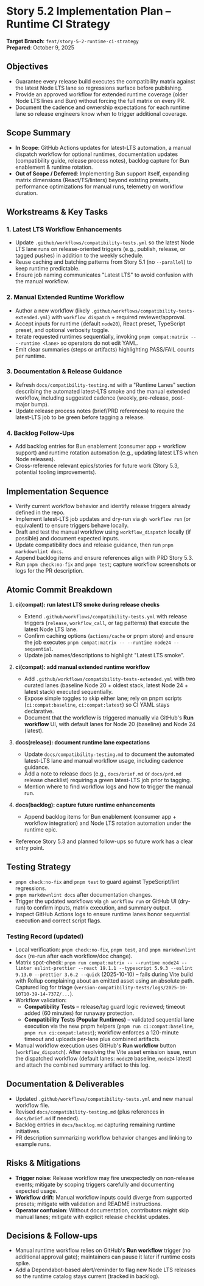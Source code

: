 # Story 5.2 Implementation Plan – Runtime CI Strategy

**Target Branch**: `feat/story-5-2-runtime-ci-strategy`  
**Prepared**: October 9, 2025

## Objectives

- Guarantee every release build executes the compatibility matrix against the latest Node LTS lane so regressions surface before publishing.
- Provide an approved workflow for extended runtime coverage (older Node LTS lines and Bun) without forcing the full matrix on every PR.
- Document the cadence and ownership expectations for each runtime lane so release engineers know when to trigger additional coverage.

## Scope Summary

- **In Scope**: GitHub Actions updates for latest-LTS automation, a manual dispatch workflow for optional runtimes, documentation updates (compatibility guide, release process notes), backlog capture for Bun enablement & runtime rotation.
- **Out of Scope / Deferred**: Implementing Bun support itself, expanding matrix dimensions (React/TS/linters) beyond existing presets, performance optimizations for manual runs, telemetry on workflow duration.

## Workstreams & Key Tasks

### 1. Latest LTS Workflow Enhancements

- Update `.github/workflows/compatibility-tests.yml` so the latest Node LTS lane runs on release-oriented triggers (e.g., publish, release, or tagged pushes) in addition to the weekly schedule.
- Reuse caching and batching patterns from Story 5.1 (no `--parallel`) to keep runtime predictable.
- Ensure job naming communicates "Latest LTS" to avoid confusion with the manual workflow.

### 2. Manual Extended Runtime Workflow

- Author a new workflow (likely `.github/workflows/compatibility-tests-extended.yml`) with `workflow_dispatch` + required reviewer/approval.
- Accept inputs for runtime (default `node20`), React preset, TypeScript preset, and optional verbosity toggle.
- Iterate requested runtimes sequentially, invoking `pnpm compat:matrix -- --runtime <lane>` so operators do not edit YAML.
- Emit clear summaries (steps or artifacts) highlighting PASS/FAIL counts per runtime.

### 3. Documentation & Release Guidance

- Refresh `docs/compatibility-testing.md` with a "Runtime Lanes" section describing the automated latest-LTS smoke and the manual extended workflow, including suggested cadence (weekly, pre-release, post-major bump).
- Update release process notes (brief/PRD references) to require the latest-LTS job to be green before tagging a release.

### 4. Backlog Follow-Ups

- Add backlog entries for Bun enablement (consumer app + workflow support) and runtime rotation automation (e.g., updating latest LTS when Node releases).
- Cross-reference relevant epics/stories for future work (Story 5.3, potential tooling improvements).

## Implementation Sequence

- Verify current workflow behavior and identify release triggers already defined in the repo.
- Implement latest-LTS job updates and dry-run via `gh workflow run` (or equivalent) to ensure triggers behave locally.
- Draft and test the manual workflow using `workflow_dispatch` locally (if possible) and document expected inputs.
- Update compatibility docs and release guidance, then run `pnpm markdownlint docs`.
- Append backlog items and ensure references align with PRD Story 5.3.
- Run `pnpm check:no-fix` and `pnpm test`; capture workflow screenshots or logs for the PR description.

## Atomic Commit Breakdown

1. **ci(compat): run latest LTS smoke during release checks**

   - Extend `.github/workflows/compatibility-tests.yml` with release triggers (`release`, `workflow_call`, or tag patterns) that execute the latest Node LTS lane.
   - Confirm caching options (`actions/cache` or pnpm store) and ensure the job executes `pnpm compat:matrix -- --runtime node24 --sequential`.
   - Update job names/descriptions to highlight "Latest LTS smoke".

1. **ci(compat): add manual extended runtime workflow**

   - Add `.github/workflows/compatibility-tests-extended.yml` with two curated lanes (baseline Node 20 + oldest stack, latest Node 24 + latest stack) executed sequentially.
   - Expose simple toggles to skip either lane; rely on pnpm scripts (`ci:compat:baseline`, `ci:compat:latest`) so CI YAML stays declarative.
   - Document that the workflow is triggered manually via GitHub's **Run workflow** UI, with default lanes for Node 20 (baseline) and Node 24 (latest).

1. **docs(release): document runtime lane expectations**

   - Update `docs/compatibility-testing.md` to document the automated latest-LTS lane and manual workflow usage, including cadence guidance.
   - Add a note to release docs (e.g., `docs/brief.md` or `docs/prd.md` release checklist) requiring a green latest-LTS job prior to tagging.
   - Mention where to find workflow logs and how to trigger the manual run.

1. **docs(backlog): capture future runtime enhancements**

   - Append backlog items for Bun enablement (consumer app + workflow integration) and Node LTS rotation automation under the runtime epic.

- Reference Story 5.3 and planned follow-ups so future work has a clear entry point.

## Testing Strategy

- `pnpm check:no-fix` and `pnpm test` to guard against TypeScript/lint regressions.
- `pnpm markdownlint docs` after documentation changes.
- Trigger the updated workflows via `gh workflow run` or GitHub UI (dry-run) to confirm inputs, matrix execution, and summary output.
- Inspect GitHub Actions logs to ensure runtime lanes honor sequential execution and correct script flags.

### Testing Record (updated)

- Local verification: `pnpm check:no-fix`, `pnpm test`, and `pnpm markdownlint docs` (re-run after each workflow/doc change).
- Matrix spot-check: `pnpm run compat:matrix -- --runtime node24 --linter eslint-prettier --react 19.1.1 --typescript 5.9.3 --eslint 9.13.0 --prettier 3.6.2 --quick` (2025-10-10) – fails during Vite build with Rollup complaining about an emitted asset using an absolute path. Captured log for triage (`version-compatibility-tests/logs/2025-10-10T10-39-14-737Z/...`).
- Workflow validation:
  - **Compatibility Tests** – release/tag guard logic reviewed; timeout added (60 minutes) for runaway protection.
  - **Compatibility Tests (Popular Runtimes)** – validated sequential lane execution via the new pnpm helpers (`pnpm run ci:compat:baseline`, `pnpm run ci:compat:latest`); workflow enforces a 120-minute timeout and uploads per-lane plus combined artifacts.
- Manual workflow execution uses GitHub's **Run workflow** button (`workflow_dispatch`). After resolving the Vite asset emission issue, rerun the dispatched workflow (default lanes: `node20` baseline, `node24` latest) and attach the combined summary artifact to this log.

## Documentation & Deliverables

- Updated `.github/workflows/compatibility-tests.yml` and new manual workflow file.
- Revised `docs/compatibility-testing.md` (plus references in `docs/brief.md` if needed).
- Backlog entries in `docs/backlog.md` capturing remaining runtime initiatives.
- PR description summarizing workflow behavior changes and linking to example runs.

## Risks & Mitigations

- **Trigger noise**: Release workflow may fire unexpectedly on non-release events; mitigate by scoping triggers carefully and documenting expected usage.
- **Workflow drift**: Manual workflow inputs could diverge from supported presets; mitigate with validation and README instructions.
- **Operator confusion**: Without documentation, contributors might skip manual lanes; mitigate with explicit release checklist updates.

## Decisions & Follow-ups

- Manual runtime workflow relies on GitHub's **Run workflow** trigger (no additional approval gate); maintainers can pause it later if runtime costs spike.
- Add a Dependabot-based alert/reminder to flag new Node LTS releases so the runtime catalog stays current (tracked in backlog).
